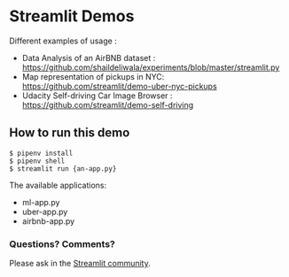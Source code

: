 # Streamlit Demos

Different examples of usage : 

- Data Analysis of an AirBNB dataset : https://github.com/shaildeliwala/experiments/blob/master/streamlit.py
- Map representation of pickups in NYC: https://github.com/streamlit/demo-uber-nyc-pickups
- Udacity Self-driving Car Image Browser : https://github.com/streamlit/demo-self-driving

## How to run this demo

```
$ pipenv install
$ pipenv shell
$ streamlit run {an-app.py}
```

The available applications:

- ml-app.py
- uber-app.py
- airbnb-app.py

### Questions? Comments?

Please ask in the [Streamlit community](https://discuss.streamlit.io).


